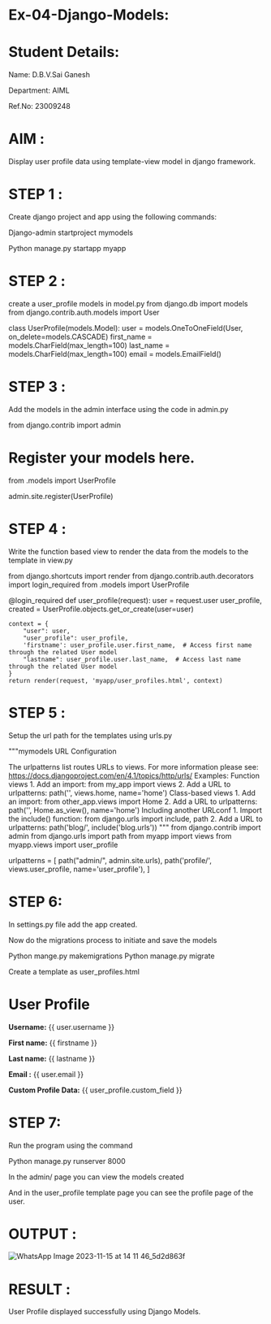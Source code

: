 # Ex-04-Django-Models:

# Student Details:
Name: D.B.V.Sai Ganesh

Department: AIML

Ref.No: 23009248

# AIM : 
Display user profile data using template-view model in django framework.

# STEP 1 :
Create django project and app using the following commands:

Django-admin startproject mymodels

Python manage.py startapp myapp
# STEP 2 :
create a user_profile models in model.py
from django.db import models
from django.contrib.auth.models import User

class UserProfile(models.Model):
    user = models.OneToOneField(User, on_delete=models.CASCADE)
    first_name = models.CharField(max_length=100)
    last_name = models.CharField(max_length=100)
    email = models.EmailField()

# STEP 3 :
Add the models in the admin interface using the code in admin.py


from django.contrib import admin

# Register your models here.
from .models import UserProfile

admin.site.register(UserProfile)

# STEP 4 :
Write the function based view to render the data from the models to the template in view.py

from django.shortcuts import render
from django.contrib.auth.decorators import login_required
from .models import UserProfile

@login_required
def user_profile(request):
    user = request.user
    user_profile, created = UserProfile.objects.get_or_create(user=user)

    context = {
        "user": user,
        "user_profile": user_profile,
        'firstname': user_profile.user.first_name,  # Access first name through the related User model
        "lastname": user_profile.user.last_name,  # Access last name through the related User model
    }
    return render(request, 'myapp/user_profiles.html', context)

 # STEP 5 :
Setup the url path for the templates using urls.py

"""mymodels URL Configuration

The urlpatterns list routes URLs to views. For more information please see:
    https://docs.djangoproject.com/en/4.1/topics/http/urls/
Examples:
Function views
    1. Add an import:  from my_app import views
    2. Add a URL to urlpatterns:  path('', views.home, name='home')
Class-based views
    1. Add an import:  from other_app.views import Home
    2. Add a URL to urlpatterns:  path('', Home.as_view(), name='home')
Including another URLconf
    1. Import the include() function: from django.urls import include, path
    2. Add a URL to urlpatterns:  path('blog/', include('blog.urls'))
"""
from django.contrib import admin
from django.urls import path
from myapp import views
from myapp.views import user_profile

urlpatterns = [
    path("admin/", admin.site.urls),
    path('profile/', views.user_profile, name='user_profile'),
]

# STEP 6:
In settings.py file add the app created.

Now do the migrations process to initiate and save the models

Python mange.py makemigrations
Python manage.py migrate

Create a template as user_profiles.html

<!DOCTYPE html>
<html>
<head>
    <title>User Profile</title>
</head>
<body>
    <h1>User Profile</h1>
    <p><strong>Username:</strong> {{ user.username }}</p>
    <p><strong>First name:</strong> {{ firstname }}</p>
    <p><strong>Last name:</strong> {{ lastname }}</p>
    <p><strong>Email :</strong> {{ user.email }}</p>
    <p><strong>Custom Profile Data:</strong> {{ user_profile.custom_field }}</p>
</body>
</html>

# STEP 7:
Run the program using the command

Python manage.py runserver 8000

In the admin/ page you can view the models created

And  in the user_profile template page you can see the profile page of the user.

# OUTPUT : 
![WhatsApp Image 2023-11-15 at 14 11 46_5d2d863f](https://github.com/saiganesh2006/ODD2023-WT-Ex-04-Django-Models/assets/145742342/57eb0184-8e05-4318-9504-3b00d1224f69)

# RESULT :
User Profile displayed successfully using Django Models.

